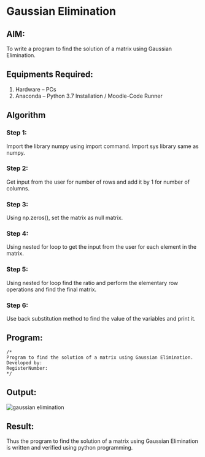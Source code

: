# Gaussian Elimination

## AIM:
To write a program to find the solution of a matrix using Gaussian Elimination.

## Equipments Required:
1. Hardware – PCs
2. Anaconda – Python 3.7 Installation / Moodle-Code Runner

## Algorithm
### Step 1:
Import the library numpy using import command. Import sys library same as numpy.
### Step 2:
Get input from the user for number of rows and add it by 1 for number of columns.
### Step 3:
Using np.zeros(), set the matrix as null matrix.
### Step 4:
Using nested for loop to get the input from the user for each element in the matrix.
### Step 5:
Using nested for loop find the ratio and perform the elementary row operations and find the final matrix.
### Step 6:
Use back substitution method to find the value of the variables and print it.

## Program:
```
/*
Program to find the solution of a matrix using Gaussian Elimination.
Developed by: 
RegisterNumber: 
*/
```

## Output:
![gaussian elimination]()


## Result:
Thus the program to find the solution of a matrix using Gaussian Elimination is written and verified using python programming.

